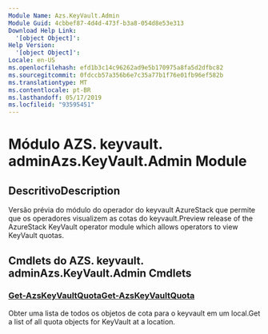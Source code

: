 ```yaml
---
Module Name: Azs.KeyVault.Admin
Module Guid: 4cbbef87-4d4d-473f-b3a8-054d8e53e313
Download Help Link:
  '[object Object]': 
Help Version:
  '[object Object]': 
Locale: en-US
ms.openlocfilehash: efd1b3c14c96262ad9e5b170975a8fa5d2dfbc82
ms.sourcegitcommit: 0fdccb57a356b6e7c35a77b1f76e01fb96ef582b
ms.translationtype: MT
ms.contentlocale: pt-BR
ms.lasthandoff: 05/17/2019
ms.locfileid: "93595451"
---
```

# <span data-ttu-id="a713e-101">Módulo AZS. keyvault. admin</span><span class="sxs-lookup"><span data-stu-id="a713e-101">Azs.KeyVault.Admin Module</span></span>
## <span data-ttu-id="a713e-102">Descritivo</span><span class="sxs-lookup"><span data-stu-id="a713e-102">Description</span></span>
<span data-ttu-id="a713e-103">Versão prévia do módulo do operador do keyvault AzureStack que permite que os operadores visualizem as cotas do keyvault.</span><span class="sxs-lookup"><span data-stu-id="a713e-103">Preview release of the AzureStack KeyVault operator module which allows operators to view KeyVault quotas.</span></span>

## <span data-ttu-id="a713e-104">Cmdlets do AZS. keyvault. admin</span><span class="sxs-lookup"><span data-stu-id="a713e-104">Azs.KeyVault.Admin Cmdlets</span></span>
### [<span data-ttu-id="a713e-105">Get-AzsKeyVaultQuota</span><span class="sxs-lookup"><span data-stu-id="a713e-105">Get-AzsKeyVaultQuota</span></span>](Get-AzsKeyVaultQuota.md)
<span data-ttu-id="a713e-106">Obter uma lista de todos os objetos de cota para o keyvault em um local.</span><span class="sxs-lookup"><span data-stu-id="a713e-106">Get a list of all quota objects for KeyVault at a location.</span></span>

